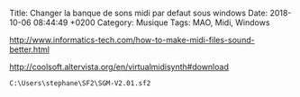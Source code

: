 Title:  Changer la banque de sons midi par defaut sous windows
Date:   2018-10-06 08:44:49 +0200
Category: Musique
Tags: MAO, Midi, Windows


<http://www.informatics-tech.com/how-to-make-midi-files-sound-better.html>

<http://coolsoft.altervista.org/en/virtualmidisynth#download>

	C:\Users\stephane\SF2\SGM-V2.01.sf2

